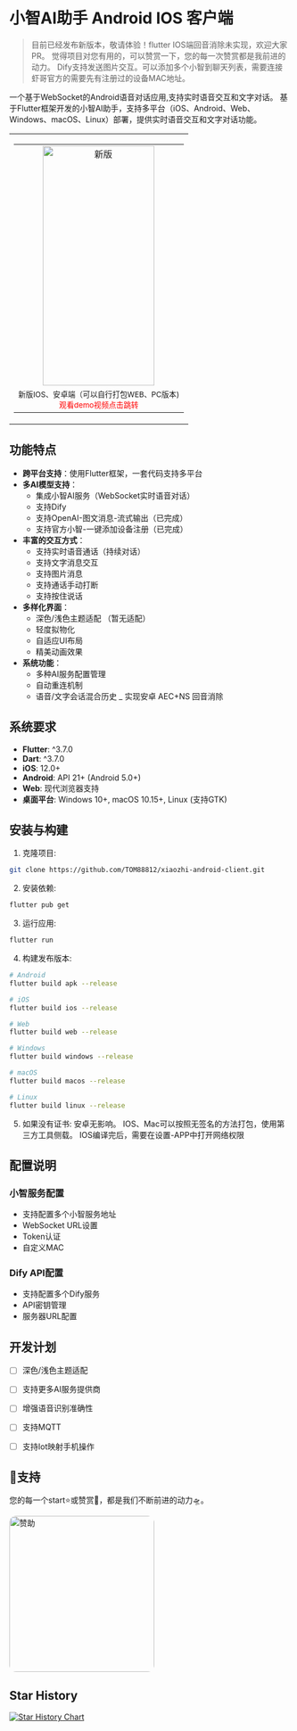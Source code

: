 # 小智AI助手 Android IOS 客户端

> 目前已经发布新版本，敬请体验！flutter IOS端回音消除未实现，欢迎大家PR。
> 觉得项目对您有用的，可以赞赏一下，您的每一次赞赏都是我前进的动力。
> Dify支持发送图片交互。可以添加多个小智到聊天列表，需要连接虾哥官方的需要先有注册过的设备MAC地址。

一个基于WebSocket的Android语音对话应用,支持实时语音交互和文字对话。
基于Flutter框架开发的小智AI助手，支持多平台（iOS、Android、Web、Windows、macOS、Linux）部署，提供实时语音交互和文字对话功能。

<table>
  <tr>
    <td align="center" valign="bottom" height="500">
      <table>
        <tr>
          <td align="center">
            <a href="https://www.bilibili.com/video/BV1fgXvYqE61" target="_blank">
              <img src="2345.jpg" alt="新版"  width="200" height="430"/>
            </a>
          </td>
        </tr>
        <tr>
          <td align="center">
            <small>
  新版IOS、安卓端（可以自行打包WEB、PC版本)<br>
  <a href="https://www.bilibili.com/video/BV1fgXvYqE61" style="color: red; text-decoration: none;">观看demo视频点击跳转</a>
</small>
          </td>
        </tr>
      </table>
    </td>
  </tr>
</table>

## 功能特点

- **跨平台支持**：使用Flutter框架，一套代码支持多平台
- **多AI模型支持**：
  - 集成小智AI服务（WebSocket实时语音对话）
  - 支持Dify
  - 支持OpenAI-图文消息-流式输出（已完成）
  - 支持官方小智-一键添加设备注册（已完成）
- **丰富的交互方式**：
  - 支持实时语音通话（持续对话）
  - 支持文字消息交互
  - 支持图片消息
  - 支持通话手动打断
  - 支持按住说话
- **多样化界面**：
  - 深色/浅色主题适配 （暂无适配）
  - 轻度拟物化
  - 自适应UI布局
  - 精美动画效果
- **系统功能**：
  - 多种AI服务配置管理
  - 自动重连机制
  - 语音/文字会话混合历史
  _ 实现安卓 AEC+NS 回音消除

## 系统要求

- **Flutter**: ^3.7.0
- **Dart**: ^3.7.0
- **iOS**: 12.0+
- **Android**: API 21+ (Android 5.0+)
- **Web**: 现代浏览器支持
- **桌面平台**: Windows 10+, macOS 10.15+, Linux (支持GTK)

## 安装与构建

1. 克隆项目:
```bash
git clone https://github.com/TOM88812/xiaozhi-android-client.git
```

2. 安装依赖:
```bash
flutter pub get
```

3. 运行应用:
```bash
flutter run
```

4. 构建发布版本:
```bash
# Android
flutter build apk --release

# iOS
flutter build ios --release

# Web
flutter build web --release

# Windows
flutter build windows --release

# macOS
flutter build macos --release

# Linux
flutter build linux --release
```

5. 如果没有证书:
安卓无影响。
IOS、Mac可以按照无签名的方法打包，使用第三方工具侧载。
IOS编译完后，需要在设置-APP中打开网络权限

## 配置说明

### 小智服务配置
- 支持配置多个小智服务地址
- WebSocket URL设置
- Token认证
- 自定义MAC

### Dify API配置
- 支持配置多个Dify服务
- API密钥管理
- 服务器URL配置


## 开发计划
- [ ] 深色/浅色主题适配
- [ ] 支持更多AI服务提供商
- [ ] 增强语音识别准确性
- [ ] 支持MQTT
- [ ] 支持Iot映射手机操作


## 🌟支持

您的每一个start⭐或赞赏💖，都是我们不断前进的动力🛸。
<div style="display: flex;">
<img src="zsm.jpg" width="260" height="280" alt="赞助" style="border-radius: 12px;" />
</div>

## Star History

[![Star History Chart](https://api.star-history.com/svg?repos=TOM88812/xiaozhi-android-client&type=Date)](https://star-history.com/#TOM88812/xiaozhi-android-client&Date)
